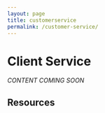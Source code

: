```yaml
---
layout: page
title: customerservice
permalink: /customer-service/
---
```


# Client Service

*CONTENT COMING SOON*

## Resources
